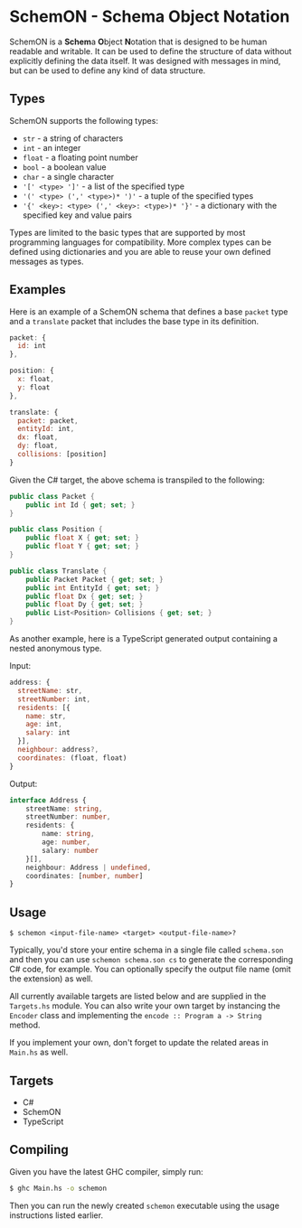 # SchemON - Schema Object Notation

SchemON is a **Schem**a **O**bject **N**otation that is designed to be human readable and writable. It can be used to define the structure of data without explicitly defining the data itself. It was designed with messages in mind, but can be used to define any kind of data structure.

## Types

SchemON supports the following types:
* `str` - a string of characters
* `int` - an integer
* `float` - a floating point number
* `bool` - a boolean value
* `char` - a single character
* `'[' <type> ']'` - a list of the specified type
* `'(' <type> (',' <type>)* ')'` - a tuple of the specified types
* `'{' <key>: <type> (',' <key>: <type>)* '}'` - a dictionary with the specified key and value pairs

Types are limited to the basic types that are supported by most programming languages for compatibility. More complex types can be defined using dictionaries and you are able to reuse your own defined messages as types.

## Examples

Here is an example of a SchemON schema that defines a base `packet` type and a `translate` packet that includes the base type in its definition.

```js
packet: {
  id: int
},

position: {
  x: float,
  y: float
},

translate: {
  packet: packet,
  entityId: int,
  dx: float,
  dy: float,
  collisions: [position]
}
```

Given the C# target, the above schema is transpiled to the following:

```cs
public class Packet {
    public int Id { get; set; }
}

public class Position {
    public float X { get; set; }
    public float Y { get; set; }
}

public class Translate {
    public Packet Packet { get; set; }
    public int EntityId { get; set; }
    public float Dx { get; set; }
    public float Dy { get; set; }
    public List<Position> Collisions { get; set; }
}
```

As another example, here is a TypeScript generated output containing a nested anonymous type.

Input:
```js
address: {
  streetName: str,
  streetNumber: int,
  residents: [{
    name: str,
    age: int,
    salary: int
  }],
  neighbour: address?,
  coordinates: (float, float)
}
```

Output:
```ts
interface Address {
    streetName: string,
    streetNumber: number,
    residents: {
        name: string,
        age: number,
        salary: number
    }[],
    neighbour: Address | undefined,
    coordinates: [number, number]
}
```

## Usage

```
$ schemon <input-file-name> <target> <output-file-name>?
```

Typically, you'd store your entire schema in a single file called `schema.son` and then you can use `schemon schema.son cs` to generate the corresponding C# code, for example. You can optionally specify the output file name (omit the extension) as well.

All currently available targets are listed below and are supplied in the `Targets.hs` module. You can also write your own target by instancing the `Encoder` class and implementing the `encode :: Program a -> String` method.

If you implement your own, don't forget to update the related areas in `Main.hs` as well.

## Targets

* C#
* SchemON
* TypeScript

## Compiling

Given you have the latest GHC compiler, simply run:
```bash
$ ghc Main.hs -o schemon
```

Then you can run the newly created `schemon` executable using the usage instructions listed earlier.